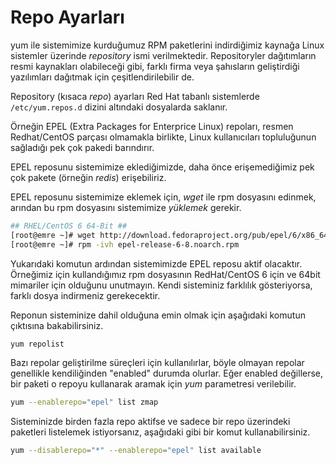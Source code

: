 # Repo Ayarları

yum ile sistemimize kurduğumuz RPM paketlerini indirdiğimiz kaynağa Linux sistemler üzerinde *repository* ismi verilmektedir. Repositoryler dağıtımların resmi kaynakları olabileceği gibi, farklı firma veya şahısların geliştirdiği yazılımları dağıtmak için çeşitlendirilebilir de.

Repository (kısaca *repo*) ayarları Red Hat tabanlı sistemlerde ```/etc/yum.repos.d``` dizini altındaki dosyalarda saklanır.

Örneğin EPEL (Extra Packages for Enterprice Linux) repoları, resmen Redhat/CentOS parçası olmamakla birlikte, Linux kullanıcıları topluluğunun sağladığı pek çok pakedi barındırır.

EPEL reposunu sistemimize eklediğimizde, daha önce erişemediğimiz pek çok pakete (örneğin *redis*) erişebiliriz.

EPEL reposunu sistemimize eklemek için, *wget* ile rpm dosyasını edinmek, arından bu rpm dosyasını sistemimize *yüklemek* gerekir.

```bash
## RHEL/CentOS 6 64-Bit ##
[root@emre ~]# wget http://download.fedoraproject.org/pub/epel/6/x86_64/epel-release-6-8.noarch.rpm
[root@emre ~]# rpm -ivh epel-release-6-8.noarch.rpm
```

Yukarıdaki komutun ardından sistemimizde EPEL reposu aktif olacaktır. Örneğimiz için kullandığımız rpm dosyasının RedHat/CentOS 6 için ve 64bit mimariler için olduğunu unutmayın. Kendi sisteminiz farklılık gösteriyorsa, farklı dosya indirmeniz gerekecektir.

Reponun sisteminize dahil olduğuna emin olmak için aşağıdaki komutun çıktısına bakabilirsiniz.

```bash
yum repolist
```

Bazı repolar geliştirilme süreçleri için kullanılırlar, böyle olmayan repolar genellikle kendiliğinden "enabled" durumda olurlar. Eğer enabled değillerse, bir paketi o repoyu kullanarak aramak için *yum* parametresi verilebilir.

```bash
yum --enablerepo="epel" list zmap
```

Sisteminizde birden fazla repo aktifse ve sadece bir repo üzerindeki paketleri listelemek istiyorsanız, aşağıdaki gibi bir komut kullanabilirsiniz.

```bash
yum --disablerepo="*" --enablerepo="epel" list available
```